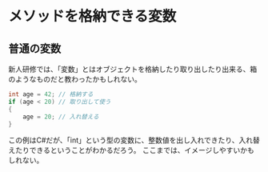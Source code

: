 # メソッドを格納できる変数

## 普通の変数

新人研修では、「変数」とはオブジェクトを格納したり取り出したり出来る、箱のようなものだと教わったかもしれない。

```csharp
int age = 42; // 格納する
if (age < 20) // 取り出して使う
{
    age = 20; // 入れ替える
}
```

この例はC#だが、「int」という型の変数に、整数値を出し入れできたり、入れ替えたりできるということがわかるだろう。
ここまでは、イメージしやすいかもしれない。
